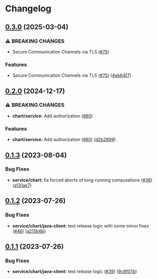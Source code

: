 # Changelog

## [0.3.0](https://github.com/carbynestack/ephemeral/compare/chart-v0.2.0...chart-v0.3.0) (2025-03-04)


### ⚠ BREAKING CHANGES

* Secure Communication Channels via TLS ([#75](https://github.com/carbynestack/ephemeral/issues/75))

### Features

* Secure Communication Channels via TLS ([#75](https://github.com/carbynestack/ephemeral/issues/75)) ([4eb64f7](https://github.com/carbynestack/ephemeral/commit/4eb64f7a7f37e013079eb641660b4288bc5a7c3f))

## [0.2.0](https://github.com/carbynestack/ephemeral/compare/chart-v0.1.3...chart-v0.2.0) (2024-12-17)


### ⚠ BREAKING CHANGES

* **chart/service:** Add authorization ([#80](https://github.com/carbynestack/ephemeral/issues/80))

### Features

* **chart/service:** Add authorization ([#80](https://github.com/carbynestack/ephemeral/issues/80)) ([d2b2899](https://github.com/carbynestack/ephemeral/commit/d2b28994e1c08f01cbc2b510026d3c3918828354))

## [0.1.3](https://github.com/carbynestack/ephemeral/compare/chart-v0.1.2...chart-v0.1.3) (2023-08-04)


### Bug Fixes

* **service/chart:** fix forced aborts of long-running computations ([#36](https://github.com/carbynestack/ephemeral/issues/36)) ([a131ae7](https://github.com/carbynestack/ephemeral/commit/a131ae74bd9d98d345d78d84a67388cbd783b36d))

## [0.1.2](https://github.com/carbynestack/ephemeral/compare/chart-v0.1.1...chart-v0.1.2) (2023-07-26)


### Bug Fixes

* **service/chart/java-client:** test release logic with some minor fixes ([#46](https://github.com/carbynestack/ephemeral/issues/46)) ([a215b6b](https://github.com/carbynestack/ephemeral/commit/a215b6b884ea73fc69f4283aca849dbc8bf520d4))

## [0.1.1](https://github.com/carbynestack/ephemeral/compare/chart-v0.1.0...chart-v0.1.1) (2023-07-26)


### Bug Fixes

* **service/chart/java-client:** test release logic ([#39](https://github.com/carbynestack/ephemeral/issues/39)) ([9c8f07b](https://github.com/carbynestack/ephemeral/commit/9c8f07b53f7f9792ad2b484b25666c1a4244303d))
